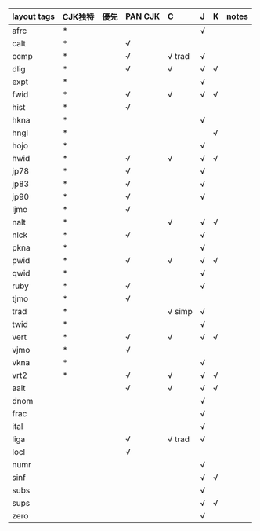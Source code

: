 |layout tags|CJK独特|優先|PAN CJK|C|J|K|notes|
|:---|:---|:---:|:---|:---|:---|:---|:---|
|afrc|*||||√||
|calt|*||√||||
|ccmp|*||√|√ trad|√||
|dlig|*||√|√|√|√|
|expt|*||||√||
|fwid|*||√|√|√|√|
|hist|*||√||||
|hkna|*||||√||
|hngl|*|||||√|
|hojo|*||||√||
|hwid|*||√|√|√|√|
|jp78|*||√||√||
|jp83|*||√||√||
|jp90|*||√||√||
|ljmo|*||√||||
|nalt|*|||√|√|√|
|nlck|*||√||√||
|pkna|*||||√||
|pwid|*||√|√|√|√|
|qwid|*||||√||
|ruby|*||√||√||
|tjmo|*||√||||
|trad|*|||√ simp|√||
|twid|*||||√||
|vert|*||√|√|√|√|
|vjmo|*||√||||
|vkna|*||||√||
|vrt2|*||√|√|√|√|
|aalt|||√|√|√|√|
|dnom|||||√||
|frac|||||√||
|ital|||||√||
|liga|||√|√ trad|√||
|locl|||√||||
|numr|||||√||
|sinf|||||√|√|
|subs|||||√||
|sups|||||√|√|
|zero|||||√|
